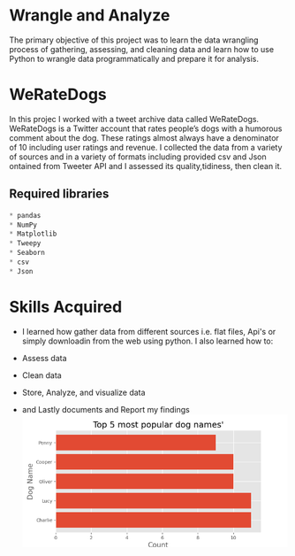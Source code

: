 # Wrangle and Analyze

The primary objective of this project was to learn the data wrangling process of gathering, assessing, and cleaning data and learn how to use Python to wrangle data programmatically and prepare it for analysis.

# WeRateDogs
In this projec I worked with a tweet archive data called WeRateDogs. WeRateDogs is a Twitter account that rates people’s dogs with a humorous comment about the dog. These ratings almost always have a denominator of 10
including user ratings and revenue. I collected the data from a variety of sources and in a variety of formats including provided csv and Json ontained from Tweeter API and I assessed its quality,tidiness, then clean it.

## Required libraries

```python
* pandas
* NumPy
* Matplotlib
* Tweepy
* Seaborn
* csv
* Json
```
    

# Skills Acquired
- I learned how gather data from different sources i.e. flat files, Api's or simply downloadin from the web using python. I also learned how to:

- Assess data

- Clean data

- Store, Analyze, and visualize data

- and Lastly documents and Report my findings
![](dog_name.png)
